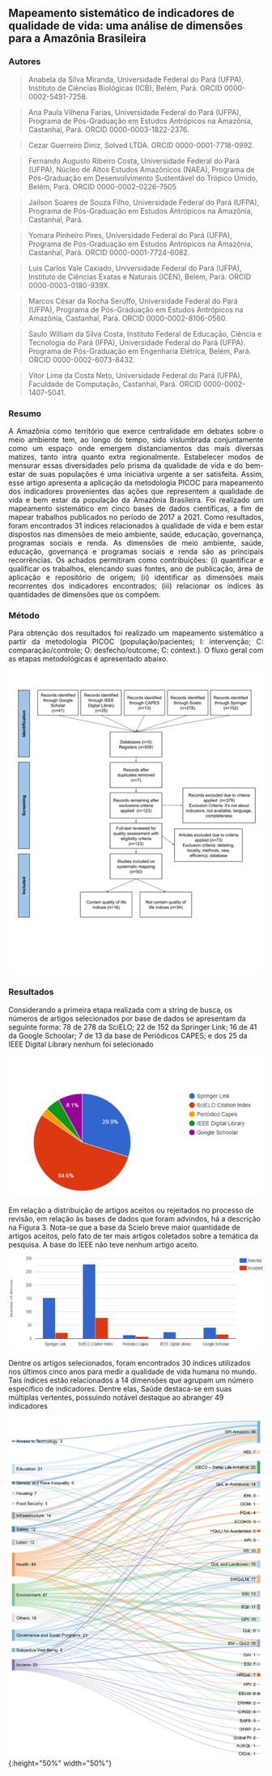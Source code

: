## Mapeamento sistemático de indicadores de qualidade de vida: uma análise de dimensões para a Amazônia Brasileira

### Autores

> Anabela da Silva Miranda, Universidade Federal do Pará (UFPA), Instituto de Ciências Biológicas (ICB), Belém, Pará. ORCID 0000-0002-5491-7258.

> Ana Paula Vilhena Farias, Universidade Federal do Pará (UFPA), Programa de Pós-Graduação em Estudos Antrópicos na Amazônia, Castanhal, Pará. ORCID 0000-0003-1822-2376.

> Cezar Guerreiro Diniz, Solved LTDA. ORCID 0000-0001-7718-0992.

> Fernando Augusto Ribeiro Costa, Universidade Federal do Pará (UFPA), Núcleo de Altos Estudos Amazônicos (NAEA), Programa de Pós-Graduação em Desenvolvimento Sustentável do Trópico Úmido, Belém, Pará. ORCID 0000-0002-0226-7505

> Jailson Soares de Souza Filho, Universidade Federal do Pará (UFPA), Programa de Pós-Graduação em Estudos Antrópicos na Amazônia, Castanhal, Pará.

> Yomara Pinheiro Pires, Universidade Federal do Pará (UFPA), Programa de Pós-Graduação em Estudos Antrópicos na Amazônia, Castanhal, Pará. ORCID 0000-0001-7724-6082.

> Luis Carlos Vale Caxiado, Universidade Federal do Pará (UFPA), Instituto de Ciências Exatas e Naturais (ICEN), Belém, Pará. ORCID 0000-0003-0180-939X. 

> Marcos César da Rocha Seruffo, Universidade Federal do Pará (UFPA), Programa de Pós-Graduação em Estudos Antrópicos na Amazônia, Castanhal, Pará. ORCID 0000-0002-8106-0560.

> Saulo William da Silva Costa, Instituto Federal de Educação, Ciência e Tecnologia do Pará (IFPA), Universidade Federal do Pará (UFPA). Programa de Pós-Graduação em Engenharia Elétrica, Belém, Pará. ORCID 0000-0002-6073-8432.

> Vitor Lima da Costa Neto, Universidade Federal do Pará (UFPA), Faculdade de Computação, Castanhal, Pará. ORCID 0000-0002-1407-5041.

### Resumo
<p style="text-align: justify; text-justify: inter-word;">
A Amazônia como território que exerce centralidade em debates sobre o meio ambiente tem, ao longo do tempo, sido vislumbrada conjuntamente como um espaço onde emergem distanciamentos das mais diversas matizes, tanto intra quanto extra regionalmente. Estabelecer modos de mensurar essas diversidades pelo prisma da qualidade de vida e do bem-estar de suas populações é uma iniciativa urgente a ser satisfeita. Assim, esse artigo apresenta a aplicação da metodologia PICOC para mapeamento dos indicadores provenientes das ações que representem a qualidade de vida e bem estar da população da Amazônia Brasileira. Foi realizado um mapeamento sistemático em cinco bases de dados científicas, a fim de mapear trabalhos publicados no período de 2017 a 2021. Como resultados, foram encontrados 31 índices relacionados à qualidade de vida e bem estar dispostos nas dimensões de meio ambiente, saúde, educação, governança, programas sociais e renda. As dimensões de meio ambiente, saúde, educação, governança e programas sociais e renda são as principais recorrências. Os achados permitiram como contribuições: (i) quantificar e qualificar os trabalhos, elencando suas fontes, ano de publicação, área de aplicação e repositório de origem; (ii) identificar as dimensões mais recorrentes dos indicadores encontrados; (iii) relacionar os índices às quantidades de dimensões que os compõem. </p>

### Método

<p style="text-align: justify; text-justify: inter-word;">Para obtenção dos resultados foi realizado um mapeamento sistemático a partir da metodologia PICOC (população/pacientes; I: intervenção; C: comparação/controle; O: desfecho/outcome; C: context.). O fluxo geral com as etapas metodológicas é apresentado abaixo. </p>

![PRISMA flow diagram demonstrating screening method for articles](/images/prisma.png)

### Resultados

<p>
Considerando a primeira etapa realizada com a string de busca, os números de artigos selecionados por base de dados se apresentam da seguinte forma: 78 de 278 da SciELO; 22 de 152 da Springer Link; 16 de 41 da Google Schoolar; 7 de 13 da base de Periódicos CAPES; e dos 25 da IEEE Digital Library nenhum foi selecionado
</p>


![Distribuição de trabalhos por base de dados. IEEE (4,9%) e Periódico Capes (2,6%)](/images/bases_fonte.PNG)

<p>
Em relação a distribuição de artigos aceitos ou rejeitados no processo de revisão, em relação às bases de dados que foram advindos, há a descrição na Figura 3. Nota-se que a base da Scielo breve maior quantidade de artigos aceitos, pelo fato de ter mais artigos coletados sobre a temática da pesquisa. A base do IEEE não teve nenhum artigo aceito.
</p>

![Relação entre artigos encontrados e selecionados por base de dados](/images/papers_selected.PNG)

<p>
Dentre os artigos selecionados, foram encontrados 30 índices utilizados nos últimos cinco anos para medir a qualidade de vida humana no mundo. Tais índices estão relacionados a 14 dimensões que agrupam um número específico de indicadores. Dentre elas, Saúde destaca-se em suas múltiplas vertentes, possuindo notável destaque ao abranger 49 indicadores
</p>

![Dimensões relacionadas aos índices e seus respectivos números de indicadores utilizados para medir a qualidade de vida nos últimos cinco anos](/images/dimensions.png){:height="50%" width="50%"}
